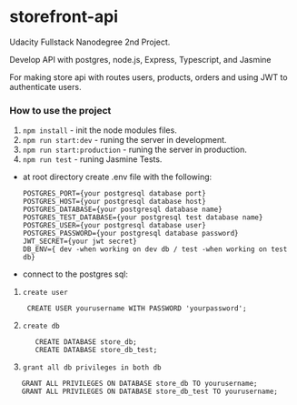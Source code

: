 # storefront-api

Udacity Fullstack Nanodegree 2nd Project.

Develop API with postgres, node.js, Express, Typescript, and Jasmine

For making store api with routes users, products, orders and using JWT to authenticate users.

### How to use the project

1. `npm install` - init the node modules files.
2. `npm run start:dev` - runing the server in development.
3. `npm run start:production` - runing the server in production.
4. `npm run test` - runing Jasmine Tests.

- at root directory create .env file with the following:

  ```
  POSTGRES_PORT={your postgresql database port}
  POSTGRES_HOST={your postgresql database host}
  POSTGRES_DATABASE={your postgresql database name}
  POSTGRES_TEST_DATABASE={your postgresql test database name}
  POSTGRES_USER={your postgresql database user}
  POSTGRES_PASSWORD={your postgresql database password}
  JWT_SECRET={your jwt secret}
  DB_ENV={ dev -when working on dev db / test -when working on test db}

  ```

- connect to the postgres sql:

1. `create user`

   ```
    CREATE USER yourusername WITH PASSWORD 'yourpassword';

   ```

2. `create db`

   ```
      CREATE DATABASE store_db;
      CREATE DATABASE store_db_test;

   ```

3. `grant all db privileges in both db`

```
   GRANT ALL PRIVILEGES ON DATABASE store_db TO yourusername;
   GRANT ALL PRIVILEGES ON DATABASE store_db_test TO yourusername;

```
